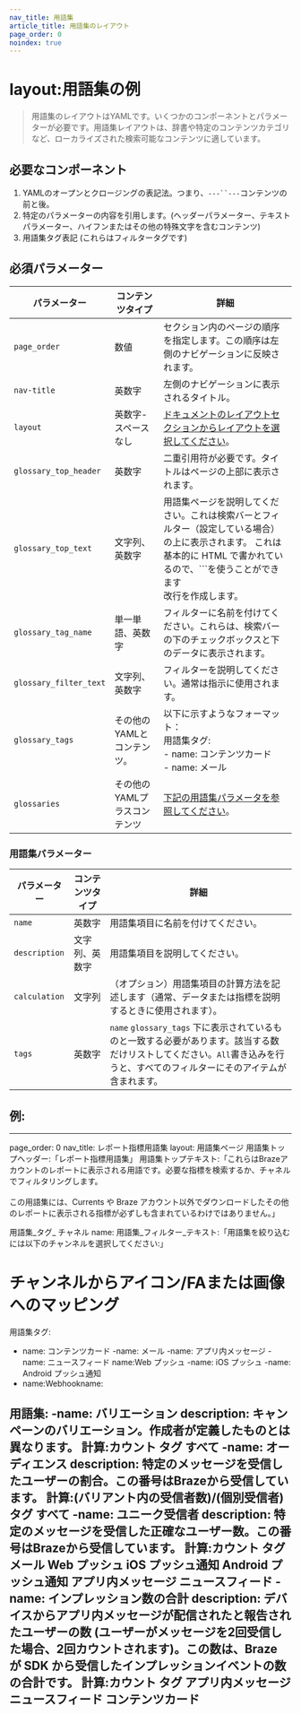 ```yaml
---
nav_title: 用語集
article_title: 用語集のレイアウト
page_order: 0
noindex: true
---
```


# layout:用語集の例

> 用語集のレイアウトはYAMLです。いくつかのコンポーネントとパラメーターが必要です。用語集レイアウトは、辞書や特定のコンテンツカテゴリなど、ローカライズされた検索可能なコンテンツに適しています。

## 必要なコンポーネント

1. YAMLのオープンとクロージングの表記法。つまり、`---``---`コンテンツの前と後。 
2. 特定のパラメーターの内容を引用します。(ヘッダーパラメーター、テキストパラメーター、ハイフンまたはその他の特殊文字を含むコンテンツ)
3. 用語集タグ表記 (これらはフィルタータグです)

## 必須パラメーター

|パラメーター | コンテンツタイプ | 詳細 |
|---|---|---|
| `page_order` | 数値 | セクション内のページの順序を指定します。この順序は左側のナビゲーションに反映されます。|
| `nav-title` | 英数字 | 左側のナビゲーションに表示されるタイトル。|
| `layout` | 英数字-スペースなし | [ドキュメントのレイアウトセクションからレイアウトを選択してください](https://github.com/Appboy/braze-docs/tree/develop/_layouts)。|
| `glossary_top_header` | 英数字 | 二重引用符が必要です。タイトルはページの上部に表示されます。|
| `glossary_top_text` | 文字列、英数字 | 用語集ページを説明してください。これは検索バーとフィルター（設定している場合）の上に表示されます。 これは基本的に HTML で書かれているので、\`\`\`を使うことができます<br> 改行を作成します。|
| `glossary_tag_name` | 単一単語、英数字 | フィルターに名前を付けてください。これらは、検索バーの下のチェックボックスと下のデータに表示されます。|
| `glossary_filter_text` | 文字列、英数字 | フィルターを説明してください。通常は指示に使用されます。|
| `glossary_tags` | その他のYAMLとコンテンツ。| 以下に示すようなフォーマット：<br> 用語集タグ:<br>  - name: コンテンツカード <br>  - name: メール
| `glossaries` | その他のYAMLプラスコンテンツ | [下記の用語集パラメータを参照してください](#glossaries-parameters)。|

### 用語集パラメーター

|パラメーター | コンテンツタイプ | 詳細 |
|---|---|---|
| `name` | 英数字 | 用語集項目に名前を付けてください。|
| `description` | 文字列、英数字 | 用語集項目を説明してください。|
| `calculation` | 文字列 |（オプション）用語集項目の計算方法を記述します（通常、データまたは指標を説明するときに使用されます）。|
| `tags` | 英数字 | `name` `glossary_tags` 下に表示されているものと一致する必要があります。該当する数だけリストしてください。`All`書き込みを行うと、すべてのフィルターにそのアイテムが含まれます。|

## 例:


---
page_order: 0
nav_title: レポート指標用語集
layout: 用語集ページ
用語集トップヘッダー:「レポート指標用語集」
用語集トップテキスト:「これらはBrazeアカウントのレポートに表示される用語です。必要な指標を検索するか、チャネルでフィルタリングします。<br>  <br> この用語集には、Currents や Braze アカウント以外でダウンロードしたその他のレポートに表示される指標が必ずしも含まれているわけではありません。」

用語集\_タグ_ チャネル name:
用語集\_フィルター\_テキスト:「用語集を絞り込むには以下のチャンネルを選択してください:」

# チャンネルからアイコン/FAまたは画像へのマッピング
用語集タグ:
  - name: コンテンツカード
  -name: メール
  -name: アプリ内メッセージ
  -name: ニュースフィード
  name:Web プッシュ
  -name: iOS プッシュ
  -name: Android プッシュ通知
  - name:Webhookname:

用語集:
  -name: バリエーション
    description: キャンペーンのバリエーション。作成者が定義したものとは異なります。
    計算:カウント
    タグ
      すべて
  -name: オーディエンス
    description: 特定のメッセージを受信したユーザーの割合。この番号はBrazeから受信しています。
    計算:(バリアント内の受信者数)/(個別受信者)
    タグ
      すべて
  -name: ユニーク受信者
    description: 特定のメッセージを受信した正確なユーザー数。この番号はBrazeから受信しています。
    計算:カウント
    タグ
      メール
      Web プッシュ
      iOS プッシュ通知
      Android プッシュ通知
      アプリ内メッセージ
      ニュースフィード
  -name: インプレッション数の合計
    description: デバイスからアプリ内メッセージが配信されたと報告されたユーザーの数 (ユーザーがメッセージを2回受信した場合、2回カウントされます)。この数は、Braze が SDK から受信したインプレッションイベントの数の合計です。
    計算:カウント
    タグ
      アプリ内メッセージ
      ニュースフィード
      コンテンツカード
---

